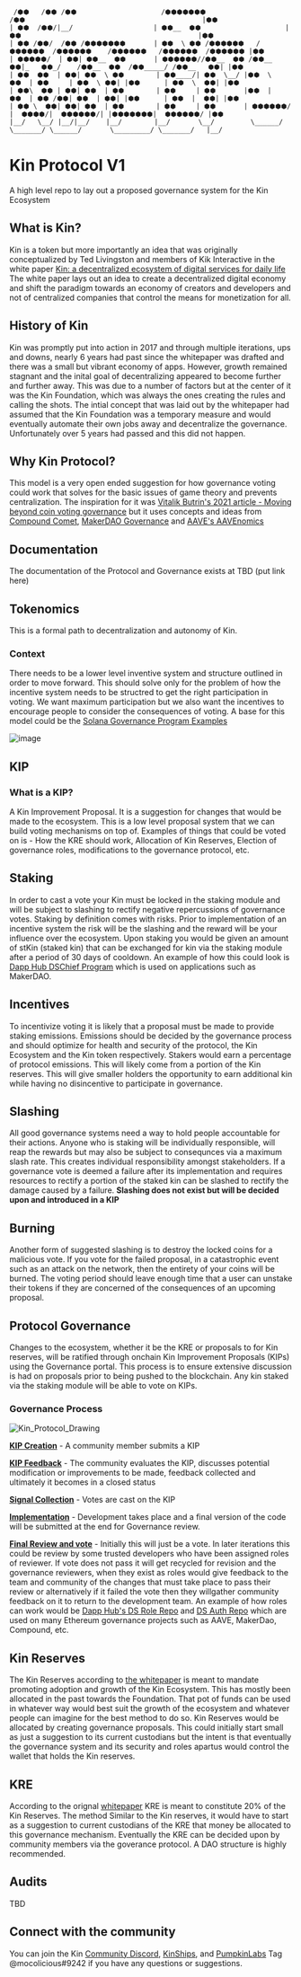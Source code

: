 

     /⬢⬢   /⬢⬢ /⬢⬢                     /⬢⬢⬢⬢⬢⬢⬢                         /⬢⬢                                            |⬢⬢
    | ⬢⬢  /⬢⬢/|__/                    | ⬢⬢__  ⬢⬢                     |     ⬢⬢                                            |⬢⬢ 
    | ⬢⬢ /⬢⬢/  /⬢⬢ /⬢⬢⬢⬢⬢⬢⬢       | ⬢⬢  \ ⬢⬢ /⬢⬢⬢⬢⬢⬢   /⬢⬢⬢⬢⬢⬢  /⬢⬢⬢⬢⬢⬢    /⬢⬢⬢⬢⬢⬢   /⬢⬢⬢⬢⬢⬢  /⬢⬢⬢⬢⬢⬢ |⬢⬢ 
    | ⬢⬢⬢⬢⬢/  | ⬢⬢| ⬢⬢__  ⬢⬢       | ⬢⬢⬢⬢⬢⬢//⬢⬢__  ⬢⬢ /⬢⬢__  ⬢⬢|_   ⬢⬢_/    /⬢⬢__  ⬢⬢  /⬢⬢_____/ /⬢⬢__   ⬢⬢| |⬢⬢
    | ⬢⬢  ⬢⬢  | ⬢⬢| ⬢⬢  \ ⬢⬢        | ⬢⬢____/| ⬢⬢  \__/ |⬢⬢  \   ⬢⬢  | ⬢⬢     | ⬢⬢  \ ⬢⬢| |⬢⬢      | ⬢⬢  \  ⬢⬢| |⬢⬢ 
    | ⬢⬢\  ⬢⬢ | ⬢⬢| ⬢⬢  | ⬢⬢        | ⬢⬢     | ⬢⬢       |⬢⬢  |   ⬢⬢  | ⬢⬢ /⬢⬢| ⬢⬢  | ⬢⬢| |⬢⬢      | ⬢⬢  |  ⬢⬢| |⬢⬢  
    | ⬢⬢ \  ⬢⬢| ⬢⬢| ⬢⬢  | ⬢⬢        | ⬢⬢     | ⬢⬢       | ⬢⬢⬢⬢⬢⬢/  |  ⬢⬢⬢⬢/|  ⬢⬢⬢⬢⬢⬢/| |⬢⬢⬢⬢⬢⬢⬢|  ⬢⬢⬢⬢⬢⬢/ |⬢⬢  
    |__/   \__/ |__/|__/    |__/        |__/       \__/         \______/    \_______/ \______/       \_________/ \_______/   |__/  
                                                      

# Kin Protocol V1

A high level repo to lay out a proposed governance system for the Kin Ecosystem

## What is Kin?

Kin is a token but more importantly an idea that was originally conceptualized by Ted Livingston and members of Kik Interactive in the white paper [Kin: a decentralized 
ecosystem of digital services for daily life](https://whitepaper.io/document/71/kin-whitepaper) The white paper lays out an idea to create a decentralized digital economy and shift the paradigm towards an economy of creators and developers and not of centralized companies that control the means for monetization for all. 

## History of Kin

Kin was promptly put into action in 2017 and through multiple iterations, ups and downs, nearly 6 years had past since the whitepaper was drafted and there was a small but vibrant economy of apps.  However, growth remained stagnant and the inital goal of decentralizing appeared to become further and further away.  This was due to a number of factors but at the center of it was the Kin Foundation, which was always the ones creating the rules and calling the shots.  The intial concept that was laid out by the whitepaper had assumed that the Kin Foundation was a temporary measure and would eventually automate their own jobs away and decentralize the governance. Unfortunately over 5 years had passed and this did not happen.

## Why Kin Protocol?

This model is a very open ended suggestion for how governance voting could work that solves for the basic issues of game theory and prevents centralization.  The inspiration for it was [Vitalik Butrin's 2021 article - Moving beyond coin voting governance](https://vitalik.ca/general/2021/08/16/voting3.html) but it uses concepts and ideas from [Compound Comet](https://github.com/compound-finance/comet), [MakerDAO Governance](https://github.com/makerdao/chief-keeper) and [AAVE's AAVEnomics](https://github.com/aave/aavenomics)

## Documentation

The documentation of the Protocol and Governance exists at TBD (put link here)

## Tokenomics

This is a formal path to decentralization and autonomy of Kin.

### **Context**

There needs to be a lower level inventive system and structure outlined in order to move forward.  This should solve only for the problem of how the incentive system needs to be structred to get the right participation in voting.  We want maximum participation but we also want the incentives to encourage people to consider the consequences of voting. A base for this model could be the [Solana Governance Program Examples](https://github.com/solana-labs/solana-program-library/tree/master/governance)

![image](https://user-images.githubusercontent.com/6373607/218552911-de19e635-ca5d-4645-b15e-bb146f92a9b0.png)

## KIP

### **What is a KIP?**
A Kin Improvement Proposal.  It is a suggestion for changes that would be made to the ecosystem.  This is a low level proposal system that we can build voting mechanisms on top of.  Examples of things that could be voted on is - How the KRE should work, Allocation of Kin Reserves, Election of governance roles, modifications to the governance protocol, etc.

## Staking

In order to cast a vote your Kin must be locked in the staking module and will be subject to slashing to rectify negative repercussions of governance votes.  Staking by definition comes with risks.  Prior to implementation of an incentive system the risk will be the slashing and the reward will be your influence over the ecosystem.  Upon staking you would be given an amount of stKin (staked kin) that can be exchanged for kin via the staking module after a period of 30 days of cooldown. An example of how this could look is [Dapp Hub DSChief Program](https://github.com/dapphub/ds-chief) which is used on applications such as MakerDAO.

## Incentives

To incentivize voting it is likely that a proposal must be made to provide staking emissions.  Emissions should be decided by the governance process and should optimize for health and security of the protocol, the Kin Ecosystem and the Kin token respectively.  Stakers would earn a percentage of protocol emissions.  This will likely come from a portion of the Kin reserves.  This will give smaller holders the opportunity to earn additional kin while having no disincentive to participate in governance.  

## Slashing

All good governance systems need a way to hold people accountable for their actions.  Anyone who is staking will be individually responsible, will reap the rewards but may also be subject to consequnces via a maximum slash rate.  This creates individual responsibility amongst stakeholders.  If a governance vote is deemed a failure after its implementation and requires resources to rectify a portion of the staked kin can be slashed to rectify the damage caused by a failure. **Slashing does not exist but will be decided upon and introduced in a KIP**

## Burning 

Another form of suggested slashing is to destroy the locked coins for a malicious vote. If you vote for the failed proposal, in a catastrophic event such as an attack on the network, then the entirety of your coins will be burned.  The voting period should leave enough time that a user can unstake their tokens if they are concerned of the consequences of an upcoming proposal.

## Protocol Governance 

Changes to the ecosystem, whether it be the KRE or proposals to for Kin reserves, will be ratified through onchain Kin Improvement Proposals (KIPs) using the Governance portal. This process is to ensure extensive discussion is had on proposals prior to being pushed to the blockchain.  Any kin staked via the staking module will be able to vote on KIPs.

### Governance Process

![Kin_Protocol_Drawing](https://user-images.githubusercontent.com/6373607/218377833-7cca8bb3-f7fd-4a42-b874-dcf59ad297df.jpg)

<ins>**KIP Creation**</ins> - A community member submits a KIP

<ins>**KIP Feedback**</ins> - The community evaluates the KIP, discusses potential modification or improvements to be made, feedback collected and ultimately it becomes in a closed status 

<ins>**Signal Collection**</ins> - Votes are cast on the KIP

<ins>**Implementation**</ins> - Development takes place and a final version of the code will be submitted at the end for Governance review.  

<ins>**Final Review and vote**</ins> - Initially this will just be a vote.  In later iterations this could be review by some trusted developers who have been assigned roles of reviewer.  If vote does not pass it will get recycled for revision and the governance reviewers, when they exist as roles would give feedback to the team and community of the changes that must take place to pass their review or alternatively if it failed the vote then they willgather community feedback on it to return to the development team.  An example of how roles can work would be [Dapp Hub's DS Role Repo](https://github.com/dapphub/ds-roles/) and [DS Auth Repo](https://github.com/dapphub/ds-auth/)  which are used on many Ethereum governance projects such as AAVE, MakerDao, Compound, etc.

## Kin Reserves

The Kin Reserves according to [the whitepaper](https://whitepaper.io/document/71/kin-whitepaper) is meant to mandate promoting adoption and growth of the Kin Ecosystem.  This has mostly been allocated in the past towards the Foundation.  That pot of funds can be used in whatever way would best suit the growth of the ecosystem and whatever people can imagine for the best method to do so. Kin Reserves would be allocated by creating governance proposals.  This could initially start small as just a suggestion to its current custodians but the intent is that eventually the governance system and its security and roles apartus would control the wallet that holds the Kin reserves.

## KRE 

According to the orignal [whitepaper](https://whitepaper.io/document/71/kin-whitepaper) KRE is meant to constitute 20% of the Kin Reserves.  The method  Similar to the Kin reserves, it would have to start as a suggestion to current custodians of the KRE that money be allocated to this governance mechanism.  Eventually the KRE can be decided upon by community members via the goverance protocol.  A DAO structure is highly recommended.

## Audits
TBD

## Connect with the community

You can join the Kin [Community Discord](https://discord.gg/9Nr2V7UBAT), [KinShips](https://t.co/woIKtqPpHU), and [PumpkinLabs](https://discord.gg/KzHqr9csrh)
Tag @mocolicious#9242 if you have any questions or suggestions.
